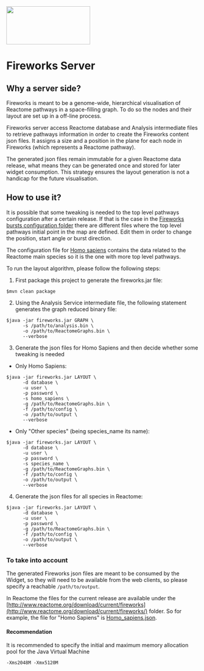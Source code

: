 <img src=https://cloud.githubusercontent.com/assets/6883670/22938783/bbef4474-f2d4-11e6-92a5-07c1a6964491.png width=220 height=100 />

# Fireworks Server

## Why a server side?
Fireworks is meant to be a genome-wide, hierarchical visualisation of Reactome pathways in a space-filling graph. To do
so the nodes and their layout are set up in a off-line process.

Fireworks server access Reactome database and Analysis intermediate files to retrieve pathways information in order to
create the Fireworks content json files. It assigns a size and a position in the plane for each node in Fireworks
(which represents a Reactome pathway).

The generated json files remain immutable for a given Reactome data release, what means they can be generated once and
stored for later widget consumption. This strategy ensures the layout generation is not a handicap for the future
visualisation.

## How to use it?
It is possible that some tweaking is needed to the top level pathways configuration after a certain release. If that is
the case in the [Fireworks bursts configuration folder](config) there are different files where the top level pathways
initial point in the map are defined. Edit them in order to change the position, start angle or burst direction.

The configuration file for [Homo sapiens](config/Homo_sapiens_bursts.json) contains the data related to the Reactome main
species so it is the one with more top level pathways.

To run the layout algorithm, please follow the following steps:

1. First package this project to generate the fireworks.jar file:

```console
$mvn clean package
```

2. Using the Analysis Service intermediate file, the following statement generates the graph reduced binary file:

```console
$java -jar fireworks.jar GRAPH \
      -s /path/to/analysis.bin \
      -o /path/to/ReactomeGraphs.bin \
      --verbose
```

3. Generate the json files for Homo Sapiens and then decide whether some tweaking is needed

* Only Homo Sapiens:

```console
$java -jar fireworks.jar LAYOUT \
      -d database \
      -u user \
      -p password \
      -s homo_sapiens \
      -g /path/to/ReactomeGraphs.bin \
      -f /path/to/config \
      -o /path/to/output \
      --verbose
```


 * Only "Other species" (being species_name its name):


```console
$java -jar fireworks.jar LAYOUT \
      -d database \
      -u user \
      -p password \
      -s species_name \
      -g /path/to/ReactomeGraphs.bin \
      -f /path/to/config \
      -o /path/to/output \
      --verbose
```

4. Generate the json files for all species in Reactome:

```console
$java -jar fireworks.jar LAYOUT \
      -d database \
      -u user \
      -p password \
      -g /path/to/ReactomeGraphs.bin \
      -f /path/to/config \
      -o /path/to/output \
      --verbose
```

### To take into account
The generated Fireworks json files are meant to be consumed by the Widget, so they will need to be available from the
web clients, so please specify a reachable ```/path/to/output```.

In Reactome the files for the current release are available under the
[http://www.reactome.org/download/current/fireworks](http://www.reactome.org/download/current/fireworks/)
folder. So for example, the file for "Homo Sapiens" is
[Homo_sapiens.json](http://www.reactome.org/download/current/fireworks/Homo_sapiens.json).

#### Recommendation
It is recommended to specify the initial and maximum memory allocation pool for the Java Virtual Machine

```console
-Xms2048M -Xmx5120M
```
